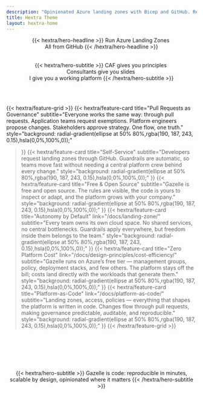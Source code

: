 ```yaml
---
description: "Opinionated Azure landing zones with Bicep and GitHub. Reproducible in minutes, scalable by design, open source by default."
title: Hextra Theme
layout: hextra-home
---
```

<div style="margin: auto; text-align: center;">
<div class="hx:mt-6 hx:mb-6">
{{< hextra/hero-headline >}}
 Run Azure Landing Zones&nbsp;<br class="hx:sm:block hx:hidden" />All from GitHub 
{{< /hextra/hero-headline >}}
</div>

  <div style="height: 2rem;"></div>
<div class="hx:mb-12">
{{< hextra/hero-subtitle >}}
  CAF gives you principles&nbsp;<br class="hx:sm:block hx:hidden" />Consultants give you slides&nbsp;<br class="hx:sm:block hx:hidden" />I give you a working platform
{{< /hextra/hero-subtitle >}}
</div>
  <div style="height: 2 rem;"></div>

</div>
 <div style="height: 3rem;"></div>

<div class="hx:mt-6"></div>

{{< hextra/feature-grid >}}
  {{< hextra/feature-card
    title="Pull Requests as Governance"
    subtitle="Everyone works the same way: through pull requests. Application teams request exemptions. Platform engineers propose changes. Stakeholders approve strategy. One flow, one truth."
    style="background: radial-gradient(ellipse at 50% 80%,rgba(190, 187, 243, 0.15),hsla(0,0%,100%,0));"
  >}}
  {{< hextra/feature-card
    title="Self-Service"
    subtitle="Developers request landing zones through GitHub. Guardrails are automatic, so teams move fast without needing a central platform crew behind every change."
    style="background: radial-gradient(ellipse at 50% 80%,rgba(190, 187, 243, 0.15),hsla(0,0%,100%,0));"
  >}}
    {{< hextra/feature-card
    title="Free & Open Source"
    subtitle="Gazelle is free and open source. The rules are visible, the code is yours to inspect or adapt, and the platform grows with your company."
    style="background: radial-gradient(ellipse at 50% 80%,rgba(190, 187, 243, 0.15),hsla(0,0%,100%,0));"
  >}}
  {{< hextra/feature-card
    title="Autonomy by Default"
    link="/docs/landing-zone/"
    subtitle="Every team owns its own cloud space. No shared services, no central bottlenecks. Guardrails apply everywhere, but freedom inside them belongs to the team."
    style="background: radial-gradient(ellipse at 50% 80%,rgba(190, 187, 243, 0.15),hsla(0,0%,100%,0));"
  >}}
    {{< hextra/feature-card
    title="Zero Platform Cost"
    link="/docs/design-principles/cost-efficiency/"
    subtitle="Gazelle runs on Azure’s free tier — management groups, policy, deployment stacks, and few others. The platform stays off the bill; costs land directly with the workloads that generate them."
    style="background: radial-gradient(ellipse at 50% 80%,rgba(190, 187, 243, 0.15),hsla(0,0%,100%,0));"
  >}}
  {{< hextra/feature-card
  title="Platform-as-Code"
  link="/docs/platform-as-code/"
  subtitle="Landing zones, access, policies — everything that shapes the platform is written in code. Changes flow through pull requests, making governance predictable, auditable, and reproducible."
  style="background: radial-gradient(ellipse at 50% 80%,rgba(190, 187, 243, 0.15),hsla(0,0%,100%,0));"
  >}}
{{< /hextra/feature-grid >}}

<div style="height: 5rem;"></div>
<div style="margin: auto; text-align: center;">

{{< hextra/hero-subtitle >}}
Gazelle is code: reproducible in minutes, scalable by design, opinionated where it matters
{{< /hextra/hero-subtitle >}}

</div>